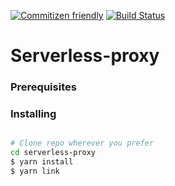 [![Commitizen friendly](https://img.shields.io/badge/commitizen-friendly-brightgreen.svg)](http://commitizen.github.io/cz-cli/) [![Build Status](https://travis-ci.org/useless-stuff/serverless-proxy.svg?branch=master)](https://travis-ci.org/useless-stuff/serverless-proxy) 
# Serverless-proxy


### Prerequisites


### Installing

```bash

# Clone repo wherever you prefer
cd serverless-proxy
$ yarn install
$ yarn link

```
